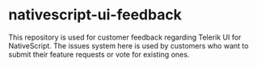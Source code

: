 # nativescript-ui-feedback
This repository is used for customer feedback regarding Telerik UI for NativeScript. The issues system here is used by customers who want to submit their feature requests or vote for existing ones.
